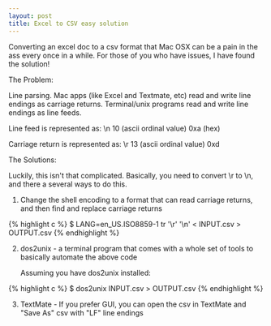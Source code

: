 ```yaml
---
layout: post
title: Excel to CSV easy solution
---
```


Converting an excel doc to a csv format that Mac OSX can be a pain in the ass every once in a while.  For those of you who have issues, I have found the solution! 


The Problem:

Line parsing.  Mac apps (like Excel and Textmate, etc) read and write line endings as carriage returns.  Terminal/unix programs read and write line endings as line feeds.

Line feed is represented as:
    \n
    10 (ascii ordinal value)
    0xa (hex)

Carriage return is represented as:
    \r
    13 (ascii ordinal value)
    0xd


The Solutions:

Luckily, this isn't that complicated.  Basically, you need to convert \r to \n, and there a several ways to do this.

1.   Change the shell encoding to a format that can read carriage returns, and then find and replace carriage returns

{% highlight c %}
    $ LANG=en_US.ISO8859-1 tr '\r' '\n' &lt; INPUT.csv &gt; OUTPUT.csv
{% endhighlight %}

2. dos2unix - a terminal program that comes with a whole set of tools to basically automate the above code

    Assuming you have dos2unix installed:

{% highlight c %}
    $ dos2unix INPUT.csv > OUTPUT.csv
{% endhighlight %}

3. TextMate - If you prefer GUI, you can open the csv in TextMate and "Save As" csv with "LF" line endings

